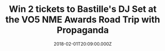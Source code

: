 ---
campaign-uuid: "c-da9b3ff5-f667-47e6-acd1-e4d5c2dae22e"
type: "Competition"
category: "Tickets"
date: "2018-02-01T20:09:00.000Z"
end-date: "2018-02-08T23:59:00.000Z"
disable-form: false
is_promoted: false
has_entry_page: true
title: "Win 2 tickets to Bastille's DJ Set at the VO5 NME Awards Road Trip with Propaganda"
competition-description: "Oh, Bastille fans are going to LOVE this. We're giving away\
  \ 14 (yes, 14) pairs of tickets to the Bastille DJ Set on Saturday 10th February,\
  \ as part of our epic NME Awards Road Trip with Propaganda. Want to come? You know\
  \ what to do…"
hero-header: "Win 2 tickets to Bastille's DJ Set at the VO5 NME Awards Road Trip with\
  \ Propaganda"
terms-confirmation: "I agree to the competition <a href=\"../etc/nme-vo5-awards-bastilles-dj-set-terms-and-conditions.pdf\"\
  \ target=\"_blank\">Terms &amp; Conditions</a> and to create an account with NME\
  \ AAA."
banner-img: "nme-vo5-awards-bastilles-banner.jpg"
logo-left-href: "https://awards.nme.com/"
logo-left-image: "nme-vo5-awards-bastilles-logo.jpg"
logo-left-title: "NME VO5"
bg-image-hero: "nme-vo5-awards-bastilles-hero.jpg"
bg-image-first: "nme-vo5-awards-bastilles-1.jpg"
bg-image-second: "nme-vo5-awards-bastilles-2.jpg"
bg-image-third: "nme-vo5-awards-bastilles-banner.jpg"
section1-content: "<p>How to sass up your weekend in one easy step? Read on.</p>\r\
  \n <p> We're giving away 14 pairs of tickets to Bastille's DJ Set at London's Electric\
  \ Ballroom on Saturday 10th February, as part of our VO5 NME Awards Road Trip with\
  \ Progaganda. </p> \r\n</p>Bastille's Chris 'Woody' Wood will be swapping drumsticks\
  \ for decks to bring fans a super exclusive DJ set for y'all to shake your shizz\
  \ to well into the wee hours.</p>"
section2-content: "<p>Wanna bag some tix? Course you do.</p>"
section3-content: "<p>Bastille's Woody joins the long list of special guests taking\
  \ over The VO5 NME Awards Road Trip, which has been touring the country to bring\
  \ all you NME lovelies a series of whopper nights out.</p> \r\n<p> If you're a Bastille\
  \ fan, or just fancy a night out on the tiles, get yourself and a mate to complete\
  \ the form below, but hurry – the competition closes on Thursday 8th February at\
  \ 23:59. Over 18s only. Winners will be contacted via email on Friday 9th February\
  \ to confirm attendance. </p>\r\n\r\n<p><i>(All picture credits to Victoria Greensmith\
  \ Photography)</i></p>"
entry-title: "Win 2 tickets to Bastille's DJ Set at the VO5 NME Awards Road Trip with\
  \ Propaganda"
entry-content: "<p>Listen up Bastille fans.. Win one of 14 pairs of tickets to Woody's\
  \ DJ Set on Saturday 10th February, as part of our epic NME Awards Road Trip with\
  \ Propaganda.<p> Enter the draw by completing the form below before 11.59pm on 08/02/2018.\
  \ </p>"
has-winner: true
winner-title: "Bethan, Daisy, Francesca, Chloe, Monika, Antoana, Montserrat, Eloise,\
  \ Larissa, Serena, Matilda, Lauren, Lucy and Daniella."
winner-banner: "https://assets.expresslyapp.com/asset-86f3d074-b180-4de1-a740-9affa50e6f9d.jpg"
prize-description: "2 tickets to Bastille's DJ Set at the VO5 NME Awards Road Trip\
  \ with Propaganda"
country-restrictions:
- "GB"
---